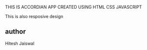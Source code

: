 THIS IS ACCORDIAN APP CREATED USING HTML CSS JAVASCRIPT

This is also resposive design

## author

Hitesh Jaiswal
